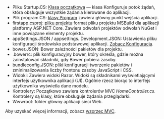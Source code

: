 * Pliku Startup.CS: [Klasa początkowa](xref:fundamentals/startup) — klasa Konfiguruje potok żądań, która obsługuje wszystkie żądania kierowane do aplikacji.
* Plik program.CS: [klasy Program](xref:fundamentals/index) zawiera główny punkt wejścia aplikacji.
* firstapp.csproj: [pliku projektu](/dotnet/articles/core/preview3/tools/csproj) format pliku projektu MSBuild dla aplikacji platformy ASP.NET Core. Zawiera odwołań projektów odwołań NuGet i inne powiązane elementy projektu.
* appSettings.JSON / appsettings. Development.JSON: Ustawienia pliku konfiguracji środowisko podstawowej aplikacji. [Zobacz Konfiguracja](xref:fundamentals/configuration/index).
* bower.JSON: Bower zależności pakietów dla projektu.
* .bowerrc: plik konfiguracyjny bower, który określa, gdzie można zainstalować składniki, gdy Bower pobiera zasoby.
* bundleconfig.JSON: pliki konfiguracji tworzenie pakietów i zminimalizowania liczby frontonu zasoby JavaScript i CSS.
* Widoki: Zawiera widoki Razor. Widoki są składnikami wyświetlającymi interfejs użytkownika aplikacji (UI). Ogólnie rzecz biorąc to interfejs użytkownika wyświetla dane modelu.
* Kontrolery: Początkowo zawiera kontrolerów MVC *HomeController.cs*. Kontrolery są klasy, które obsługuje żądania przeglądarki.
* Wwwroot: folder główny aplikacji sieci Web.

Aby uzyskać więcej informacji, zobacz [wzorzec MVC](xref:mvc/overview).
